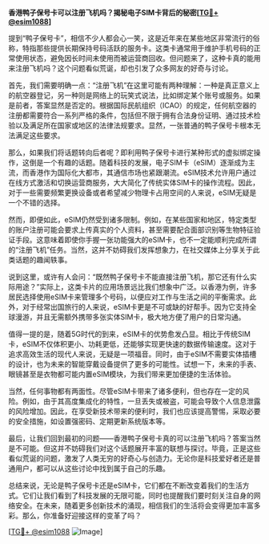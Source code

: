 **香港鸭子保号卡可以注册飞机吗？揭秘电子SIM卡背后的秘密[[TG💪+ @esim1088](https://t.me/s/esim1088)]**

提到“鸭子保号卡”，相信不少人都会心一笑，这是近年来在某些地区非常流行的俗称，特指那些提供长期保持号码活跃的服务卡。这类卡通常用于维护手机号码的正常使用状态，避免因长时间未使用而被运营商回收。但问题来了，这种卡真的能用来注册飞机吗？这个问题看似荒诞，却也引发了众多网友的好奇与讨论。

首先，我们需要明确一点：“注册飞机”在这里可能有两种理解：一种是真正意义上的航空器登记，另一种则是网络上的玩笑式说法，比如绑定某个账号或服务。如果是前者，答案显然是否定的。根据国际民航组织（ICAO）的规定，任何航空器的注册都需要符合一系列严格的条件，包括但不限于拥有合法身份证明、通过技术检验以及满足所在国家或地区的法律法规要求。显然，一张普通的鸭子保号卡根本无法满足这些要求。

那么，如果我们将话题转向后者呢？即利用鸭子保号卡进行某种形式的虚拟绑定操作，这倒是一个有趣的话题。随着科技的发展，电子SIM卡（eSIM）逐渐成为主流，而香港作为国际化大都市，其通信市场也紧跟潮流。eSIM技术允许用户通过在线方式激活和切换运营商服务，大大简化了传统实体SIM卡的操作流程。因此，对于一些需要频繁更换设备或者希望减少物理卡占用空间的人来说，eSIM无疑是一个不错的选择。

然而，即便如此，eSIM仍然受到诸多限制。例如，在某些国家和地区，特定类型的账户注册可能会要求上传真实的个人资料，甚至需要配合面部识别等生物特征验证手段。这意味着即使你手握一张功能强大的eSIM卡，也不一定能顺利完成所谓的“注册飞机”任务。当然，这并不妨碍我们发挥想象力，在社交媒体上分享关于此类话题的趣闻轶事。

说到这里，或许有人会问：“既然鸭子保号卡不能直接注册飞机，那它还有什么实际用途？”实际上，这类卡片的应用场景远比我们想象中广泛。以香港为例，许多居民选择使用eSIM卡来管理多个号码，以便应对工作与生活之间的平衡需求。此外，对于经常出国旅行的人来说，eSIM卡更是不可或缺的好帮手。因为它支持全球漫游，并且无需额外携带多张实体SIM卡，极大地方便了用户的日常沟通。

值得一提的是，随着5G时代的到来，eSIM卡的优势愈发凸显。相比于传统SIM卡，eSIM不仅体积更小、功耗更低，还能够实现更快速的数据传输速度。这对于追求高效生活的现代人来说，无疑是一项福音。同时，由于eSIM不需要实体插槽的设计，也为未来的智能穿戴设备提供了更多的可能性。试想一下，未来的手表、眼镜甚至是衣物都可能内置eSIM模块，为我们带来更加便捷的生活体验。

当然，任何事物都有两面性。尽管eSIM卡带来了诸多便利，但也存在一定的风险。例如，由于其高度集成化的特性，一旦丢失或被盗，可能会导致个人信息泄露的风险增加。因此，在享受新技术带来的便利时，我们也应该提高警惕，采取必要的安全措施，如设置强密码、定期更新系统版本等。

最后，让我们回到最初的问题——香港鸭子保号卡真的可以注册飞机吗？答案当然是不可能。但这并不妨碍我们对这个话题展开丰富的联想与探讨。毕竟，正是这些看似荒诞的问题，激发了人类无穷的好奇心与创造力。无论你是科技爱好者还是普通用户，都可以从这些讨论中找到属于自己的乐趣。

总结来说，无论是鸭子保号卡还是eSIM卡，它们都在不断改变着我们的生活方式。它们让我们看到了科技发展的无限可能，同时也提醒我们要时刻关注自身的网络安全。在未来，随着更多创新技术的涌现，相信我们的生活将会变得更加丰富多彩。那么，你准备好迎接这样的变革了吗？

[[TG💪+ @esim1088](https://t.me/s/esim1088) ![Image](https://i.postimg.cc/4NQfJmqS/Snipaste-2025-05-13-00-14-12.png)]